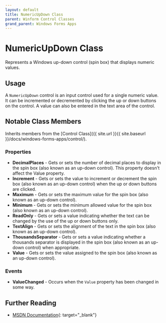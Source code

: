 ```yaml
---
layout: default
title: NumericUpDown Class
parent: Winform Control Classes
grand_parent: Windows Forms Apps
---
```


# NumericUpDown Class

Represents a Windows up-down control (spin box) that displays numeric values.

## Usage

A `NumericUpDown` control is an input control used for a single numeric value. It can be incremented or decremented by clicking the up or down buttons on the control. A value can also be entered in the text area of the control.

## Notable Class Members

Inherits members from the [Control Class]({{ site.url }}{{ site.baseurl }}/docs/windows-forms-apps/control/).

### Properties

* **DecimalPlaces** - Gets or sets the number of decimal places to display in the spin box (also known as an up-down control). This property doesn't affect the Value property.
* **Increment** - Gets or sets the value to increment or decrement the spin box (also known as an up-down control) when the up or down buttons are clicked.
* **Maximum** - Gets or sets the maximum value for the spin box (also known as an up-down control).
* **Minimum** - Gets or sets the minimum allowed value for the spin box (also known as an up-down control).
* **ReadOnly** - Gets or sets a value indicating whether the text can be changed by the use of the up or down buttons only.
* **TextAlign** - Gets or sets the alignment of the text in the spin box (also known as an up-down control).
* **ThousandsSeparator** - Gets or sets a value indicating whether a thousands separator is displayed in the spin box (also known as an up-down control) when appropriate.
* **Value** - Gets or sets the value assigned to the spin box (also known as an up-down control).

### Events

* **ValueChanged** - Occurs when the `Value` property has been changed in some way.

## Further Reading

* [MSDN Documentation](https://docs.microsoft.com/en-us/dotnet/api/system.windows.forms.numericupdown){: target="_blank"}
